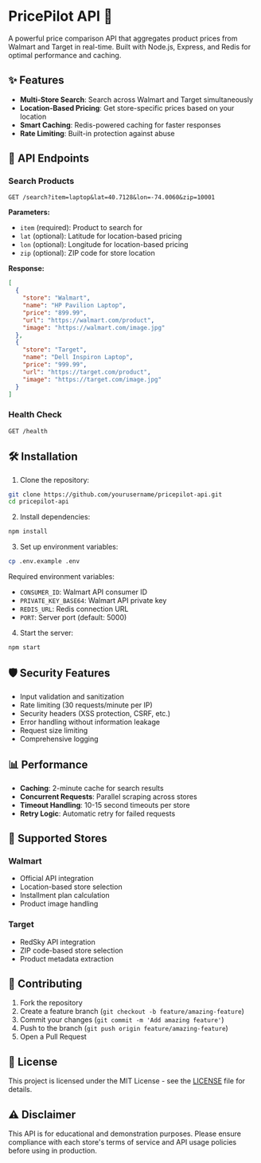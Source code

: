 # PricePilot API 🛒

A powerful price comparison API that aggregates product prices from Walmart and Target in real-time. Built with Node.js, Express, and Redis for optimal performance and caching.

## ✨ Features

- **Multi-Store Search**: Search across Walmart and Target simultaneously
- **Location-Based Pricing**: Get store-specific prices based on your location
- **Smart Caching**: Redis-powered caching for faster responses
- **Rate Limiting**: Built-in protection against abuse

## 🚀 API Endpoints

### Search Products
```
GET /search?item=laptop&lat=40.7128&lon=-74.0060&zip=10001
```

**Parameters:**
- `item` (required): Product to search for
- `lat` (optional): Latitude for location-based pricing
- `lon` (optional): Longitude for location-based pricing  
- `zip` (optional): ZIP code for store location

**Response:**
```json
[
  {
    "store": "Walmart",
    "name": "HP Pavilion Laptop",
    "price": "899.99",
    "url": "https://walmart.com/product",
    "image": "https://walmart.com/image.jpg"
  },
  {
    "store": "Target",
    "name": "Dell Inspiron Laptop", 
    "price": "999.99",
    "url": "https://target.com/product",
    "image": "https://target.com/image.jpg"
  }
]
```

### Health Check
```
GET /health
```

## 🛠️ Installation

1. Clone the repository:
```bash
git clone https://github.com/yourusername/pricepilot-api.git
cd pricepilot-api
```

2. Install dependencies:
```bash
npm install
```

3. Set up environment variables:
```bash
cp .env.example .env
```

Required environment variables:
- `CONSUMER_ID`: Walmart API consumer ID
- `PRIVATE_KEY_BASE64`: Walmart API private key
- `REDIS_URL`: Redis connection URL
- `PORT`: Server port (default: 5000)

4. Start the server:
```bash
npm start
```

## 🛡️ Security Features

- Input validation and sanitization
- Rate limiting (30 requests/minute per IP)
- Security headers (XSS protection, CSRF, etc.)
- Error handling without information leakage
- Request size limiting
- Comprehensive logging

## 📊 Performance

- **Caching**: 2-minute cache for search results
- **Concurrent Requests**: Parallel scraping across stores
- **Timeout Handling**: 10-15 second timeouts per store
- **Retry Logic**: Automatic retry for failed requests

## 🏪 Supported Stores

### Walmart  
- Official API integration
- Location-based store selection
- Installment plan calculation
- Product image handling

### Target
- RedSky API integration
- ZIP code-based store selection
- Product metadata extraction


## 🤝 Contributing

1. Fork the repository
2. Create a feature branch (`git checkout -b feature/amazing-feature`)
3. Commit your changes (`git commit -m 'Add amazing feature'`)
4. Push to the branch (`git push origin feature/amazing-feature`)
5. Open a Pull Request

## 📝 License

This project is licensed under the MIT License - see the [LICENSE](LICENSE) file for details.

## ⚠️ Disclaimer

This API is for educational and demonstration purposes. Please ensure compliance with each store's terms of service and API usage policies before using in production.
